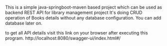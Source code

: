 This is a simple java-springboot-maven based project
which can be used as backend REST API for library management project 
It's doing CRUD operation of Books details without any database configuration.
You can add database later on.

to get all API details visit this link on your browser after executing this program.
http://localhost:8080/swagger-ui/index.html#/
